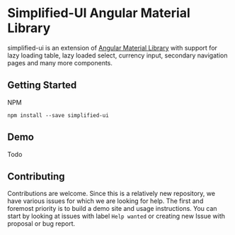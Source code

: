 # Simplified-UI Angular Material Library

simplified-ui is an extension of [Angular Material Library](https://github.com/angular/components) with support for lazy loading table, lazy loaded select, currency input, secondary navigation pages and many more components.

## Getting Started

NPM

```
npm install --save simplified-ui
```

## Demo

Todo

## Contributing

Contributions are welcome. Since this is a relatively new repository, we have various issues for which we are looking for help. The first and foremost priority is to build a demo site and usage instructions. You can start by looking at issues with label `Help wanted` or creating new Issue with proposal or bug report.
